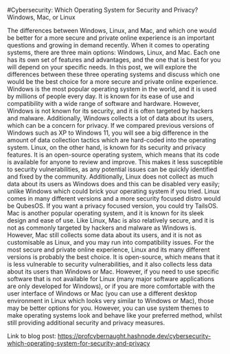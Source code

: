 #Cybersecurity: Which Operating System for Security and Privacy? Windows, Mac, or Linux

The differences between Windows, Linux, and Mac, and which one would be better for a more secure and private online experience is an important questions and growing in demand recently.
When it comes to operating systems, there are three main options: Windows, Linux, and Mac. Each one has its own set of features and advantages, and the one that is best for you will depend on your specific needs. In this post, we will explore the differences between these three operating systems and discuss which one would be the best choice for a more secure and private online experience.
Windows is the most popular operating system in the world, and it is used by millions of people every day. It is known for its ease of use and compatibility with a wide range of software and hardware. However, Windows is not known for its security, and it is often targeted by hackers and malware. Additionally, Windows collects a lot of data about its users, which can be a concern for privacy. If we compared previous versions of Windows such as XP to Windows 11, you will see a big difference in the amount of data collection tactics which are hard-coded into the operating system.
Linux, on the other hand, is known for its security and privacy features. It is an open-source operating system, which means that its code is available for anyone to review and improve. This makes it less susceptible to security vulnerabilities, as any potential issues can be quickly identified and fixed by the community. Additionally, Linux does not collect as much data about its users as Windows does and this can be disabled very easily; unlike Windows which could brick your operating system if you tried. Linux comes in many different versions and a more security focused distro would be QubesOS. If you want a privacy focused version, you could try TailsOS.
Mac is another popular operating system, and it is known for its sleek design and ease of use. Like Linux, Mac is also relatively secure, and it is not as commonly targeted by hackers and malware as Windows is. However, Mac still collects some data about its users, and it is not as customisable as Linux, and you may run into compatibility issues.
For the most secure and private online experience, Linux and its many different versions is probably the best choice. It is open-source, which means that it is less vulnerable to security vulnerabilities, and it also collects less data about its users than Windows or Mac. However, if you need to use specific software that is not available for Linux (many major software applications are only developed for Windows), or if you are more comfortable with the user interface of Windows or Mac (you can use a different desktop environment in Linux which looks very similar to Windows or Mac), those may be better options for you. However, you can use system themes to make operating systems look and behave like your preferred method, whilst still providing additional security and privacy measures.

Link to blog post: https://profcybernaught.hashnode.dev/cybersecurity-which-operating-system-for-security-and-privacy


